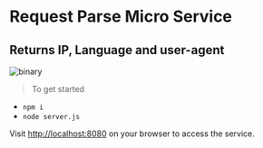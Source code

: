# Request Parse Micro Service

## Returns IP, Language and user-agent

![binary](http://wallpapercave.com/wp/vPLpQ3e.png)

> To get started
 - `npm i`
 - `node server.js`


Visit [http://localhost:8080](http://localhost:8080) on your browser to access the service.
